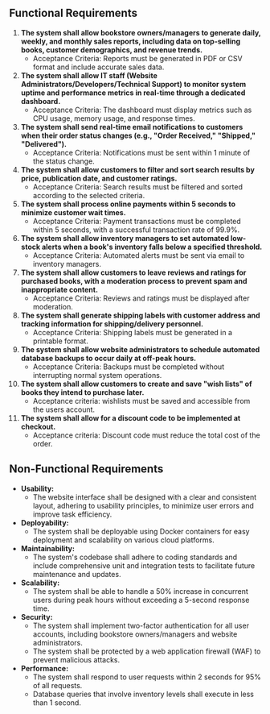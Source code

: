 ## Functional Requirements

1.  **The system shall allow bookstore owners/managers to generate daily, weekly, and monthly sales reports, including data on top-selling books, customer demographics, and revenue trends.**
    * Acceptance Criteria: Reports must be generated in PDF or CSV format and include accurate sales data.
2.  **The system shall allow IT staff (Website Administrators/Developers/Technical Support) to monitor system uptime and performance metrics in real-time through a dedicated dashboard.**
    * Acceptance Criteria: The dashboard must display metrics such as CPU usage, memory usage, and response times.
3.  **The system shall send real-time email notifications to customers when their order status changes (e.g., "Order Received," "Shipped," "Delivered").**
    * Acceptance Criteria: Notifications must be sent within 1 minute of the status change.
4.  **The system shall allow customers to filter and sort search results by price, publication date, and customer ratings.**
    * Acceptance Criteria: Search results must be filtered and sorted according to the selected criteria.
5.  **The system shall process online payments within 5 seconds to minimize customer wait times.**
    * Acceptance Criteria: Payment transactions must be completed within 5 seconds, with a successful transaction rate of 99.9%.
6.  **The system shall allow inventory managers to set automated low-stock alerts when a book's inventory falls below a specified threshold.**
    * Acceptance Criteria: Automated alerts must be sent via email to inventory managers.
7.  **The system shall allow customers to leave reviews and ratings for purchased books, with a moderation process to prevent spam and inappropriate content.**
    * Acceptance Criteria: Reviews and ratings must be displayed after moderation.
8.  **The system shall generate shipping labels with customer address and tracking information for shipping/delivery personnel.**
    * Acceptance Criteria: Shipping labels must be generated in a printable format.
9.  **The system shall allow website administrators to schedule automated database backups to occur daily at off-peak hours.**
    * Acceptance Criteria: Backups must be completed without interrupting normal system operations.
10. **The system shall allow customers to create and save "wish lists" of books they intend to purchase later.**
    * Acceptance criteria: wishlists must be saved and accessible from the users account.
11. **The system shall allow for a discount code to be implemented at checkout.**
    * Acceptance criteria: Discount code must reduce the total cost of the order.

## Non-Functional Requirements

* **Usability:**
    * The website interface shall be designed with a clear and consistent layout, adhering to usability principles, to minimize user errors and improve task efficiency.
* **Deployability:**
    * The system shall be deployable using Docker containers for easy deployment and scalability on various cloud platforms.
* **Maintainability:**
    * The system's codebase shall adhere to coding standards and include comprehensive unit and integration tests to facilitate future maintenance and updates.
* **Scalability:**
    * The system shall be able to handle a 50% increase in concurrent users during peak hours without exceeding a 5-second response time.
* **Security:**
    * The system shall implement two-factor authentication for all user accounts, including bookstore owners/managers and website administrators.
    * The system shall be protected by a web application firewall (WAF) to prevent malicious attacks.
* **Performance:**
    * The system shall respond to user requests within 2 seconds for 95% of all requests.
    * Database queries that involve inventory levels shall execute in less than 1 second.
